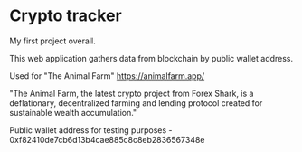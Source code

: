 # Crypto tracker

My first project overall.

This web application gathers data from blockchain by public wallet address.

Used for "The Animal Farm" https://animalfarm.app/

"The Animal Farm, the latest crypto project from Forex Shark, is a deflationary, decentralized farming and lending protocol created for sustainable wealth accumulation."

Public wallet address for testing purposes - 0xf82410de7cb6d13b4cae885c8c8eb2836567348e
